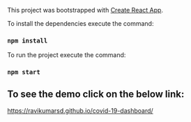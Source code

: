 This project was bootstrapped with [Create React App](https://github.com/facebook/create-react-app).

To install the dependencies execute the command:

### `npm install`

To run the project execute the command:

### `npm start`

## To see the demo click on the below link:

https://ravikumarsd.github.io/covid-19-dashboard/
